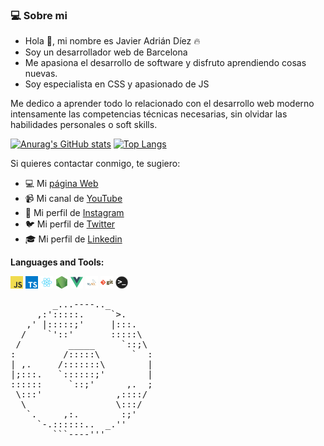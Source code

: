 ### 💻 Sobre mi
* Hola 👋, mi nombre es Javier Adrián Díez 🔥
* Soy un desarrollador web de Barcelona
* Me apasiona el desarrollo de software y disfruto aprendiendo cosas nuevas.
* Soy especialista en CSS y apasionado de JS





Me dedico a aprender todo lo relacionado con el desarrollo web moderno intensamente las competencias técnicas necesarias, sin olvidar las habilidades personales o soft skills.

[![Anurag's GitHub stats](https://github-readme-stats.vercel.app/api?username=xavi-coder&show_icons=true&theme=radical)](https://github.com/anuraghazra/github-readme-stats)
[![Top Langs](https://github-readme-stats.vercel.app/api/top-langs/?username=xavi-coder&layout=compact&theme=algolia)](https://github.com/anuraghazra/github-readme-stats)

Si quieres contactar conmigo, te sugiero:
- 💻 Mi [página Web]()
- 📹 Mi canal de [YouTube]()
- 🌄 Mi perfil de [Instagram]()
- 🐦 Mi perfil de [Twitter]()
- 🎓 Mi perfil de [Linkedin](https://www.linkedin.com/in/javier-adri%C3%A1n-d%C3%ADez-34362b130/)

**Languages and Tools:**  

<code><img height="20" src="https://raw.githubusercontent.com/github/explore/80688e429a7d4ef2fca1e82350fe8e3517d3494d/topics/javascript/javascript.png"></code>
<code><img height="20" src="https://raw.githubusercontent.com/github/explore/80688e429a7d4ef2fca1e82350fe8e3517d3494d/topics/typescript/typescript.png"></code>
<code><img height="20" src="https://raw.githubusercontent.com/github/explore/80688e429a7d4ef2fca1e82350fe8e3517d3494d/topics/react/react.png"></code>
<code><img height="20" src="https://raw.githubusercontent.com/github/explore/80688e429a7d4ef2fca1e82350fe8e3517d3494d/topics/nodejs/nodejs.png"></code>
<code><img height="20" src="https://raw.githubusercontent.com/github/explore/80688e429a7d4ef2fca1e82350fe8e3517d3494d/topics/vue/vue.png"></code>
<code><img height="20" src="https://raw.githubusercontent.com/github/explore/80688e429a7d4ef2fca1e82350fe8e3517d3494d/topics/mysql/mysql.png"></code>
<code><img height="20" src="https://raw.githubusercontent.com/github/explore/80688e429a7d4ef2fca1e82350fe8e3517d3494d/topics/git/git.png"></code>
<code><img height="20" src="https://raw.githubusercontent.com/github/explore/80688e429a7d4ef2fca1e82350fe8e3517d3494d/topics/terminal/terminal.png"></code>

<pre>
        _...----.._
     ,:':::::.     `>.
   ,' |:::::;'     |:::.
  /    `'::'       :::::\
 /         _____     `::;\
:         /:::::\      `  :
| ,.     /:::::::\        |
|;:::.   `::::::;'        |
::::::     `::;'      ,.  ;
 \:::'              ,::::/
  \                 \:::/
   `.     ,:.        :;'
     `-.::::::..  _.''
        ```----'''
       <pre/>
